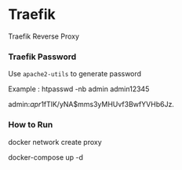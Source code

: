 # Traefik
Traefik Reverse Proxy

### Traefik Password
Use `apache2-utils` to generate password

Example : htpasswd -nb admin admin12345

admin:$apr1$fTlK/yNA$mms3yMHUvf3BwfYVHb6Jz.

### How to Run
docker network create proxy

docker-compose up -d